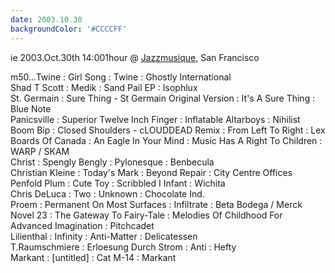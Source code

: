 ```yaml
---
date: 2003.10.30
backgroundColor: '#CCCCFF'
---
```


ie 2003.Oct.30th 14:001hour @ [Jazzmusique](http://www.netmusique.com/), San Francisco  

m50...Twine : Girl Song : Twine : Ghostly International  
Shad T Scott : Medik : Sand Pail EP : Isophlux  
St. Germain : Sure Thing - St Germain Original Version : It's A Sure Thing : Blue Note  
Panicsville : Superior Twelve Inch Finger : Inflatable Altarboys : Nihilist  
Boom Bip : Closed Shoulders - cLOUDDEAD Remix : From Left To Right : Lex  
Boards Of Canada : An Eagle In Your Mind : Music Has A Right To Children : WARP / SKAM  
Christ : Spengly Bengly : Pylonesque : Benbecula  
Christian Kleine : Today's Mark : Beyond Repair : City Centre Offices  
Penfold Plum : Cute Toy : Scribbled I Infant : Wichita  
Chris DeLuca : Two : Unknown : Chocolate Ind.  
Proem : Permanent On Most Surfaces : Infiltrate : Beta Bodega / Merck  
Novel 23 : The Gateway To Fairy-Tale : Melodies Of Childhood For Advanced Imagination : Pitchcadet  
Lilienthal : Infinity : Anti-Matter : Delicatessen  
T.Raumschmiere : Erloesung Durch Strom : Anti : Hefty  
Markant : \[untitled\] : Cat M-14 : Markant